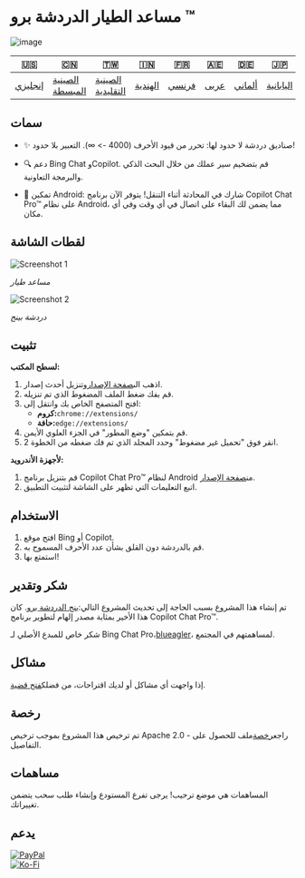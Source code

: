 # مساعد الطيار الدردشة برو ™

![image](https://user-images.githubusercontent.com/69091361/297645227-67e62dd6-9322-4622-aa35-f7624fdf8698.png)

| 🇺🇸                 | 🇨🇳                               | 🇹🇼                                 | 🇮🇳                    | 🇫🇷                  | 🇦🇪                 | 🇩🇪                   | 🇯🇵                      | 🇪🇸                      |
| -------------------- | ---------------------------------- | ------------------------------------ | ----------------------- | --------------------- | -------------------- | ---------------------- | ------------------------- | ------------------------- |
| [إنجليزي](README.md) | [الصينية المبسطة](README.zh-CN.md) | [الصينية التقليدية](README.zh-TW.md) | [الهندية](README.hi.md) | [فرنسي](README.fr.md) | [عربى](README.ar.md) | [ألماني](README.de.md) | [اليابانية](README.ja.md) | [الأسبانية](README.es.md) |

## سمات

-   ✨ صناديق دردشة لا حدود لها: تحرر من قيود الأحرف (4000 -> ∞). التعبير بلا حدود!

-   🔍 دعم Bing Chat وCopilot. قم بتضخيم سير عملك من خلال البحث الذكي والبرمجة التعاونية.

-   📱 تمكين Android: شارك في المحادثة أثناء التنقل! يتوفر الآن برنامج Copilot Chat Pro™ على نظام Android، مما يضمن لك البقاء على اتصال في أي وقت وفي أي مكان.

## لقطات الشاشة

![Screenshot 1](https://user-images.githubusercontent.com/69091361/297644441-b17ea2d1-94c4-4543-92fd-d094bb8187c6.png)

_مساعد طيار_

![Screenshot 2](https://user-images.githubusercontent.com/69091361/297644588-1b3c7295-c6b2-46f9-9999-a99c95aad580.png)

_دردشة بينج_

## تثبيت

**لسطح المكتب:**

1.  اذهب الى[صفحة الإصدار](https://github.com/qzxtu/Copilot-Chat-Pro/releases)وتنزيل أحدث إصدار.
2.  قم بفك ضغط الملف المضغوط الذي تم تنزيله.
3.  افتح المتصفح الخاص بك وانتقل إلى:
    -   **كروم:**`chrome://extensions/`
    -   **حافة:**`edge://extensions/`
4.  قم بتمكين "وضع المطور" في الجزء العلوي الأيمن.
5.  انقر فوق "تحميل غير مضغوط" وحدد المجلد الذي تم فك ضغطه من الخطوة 2.

**لأجهزة الأندرويد:**

1.  قم بتنزيل برنامج Copilot Chat Pro™ لنظام Android من[صفحة الإصدار](https://github.com/qzxtu/Copilot-Chat-Pro/releases).
2.  اتبع التعليمات التي تظهر على الشاشة لتثبيت التطبيق.

## الاستخدام

1.  افتح موقع Bing أو Copilot.
2.  قم بالدردشة دون القلق بشأن عدد الأحرف المسموح به.
3.  استمتع بها!

## شكر وتقدير

تم إنشاء هذا المشروع بسبب الحاجة إلى تحديث المشروع التالي:[بنج الدردشة برو](https://github.com/blueagler/Bing-Chat-Pro). كان هذا الأخير بمثابة مصدر إلهام لتطوير برنامج Copilot Chat Pro™.

شكر خاص للمبدع الأصلي لـ Bing Chat Pro،[blueagler](https://github.com/blueagler)، لمساهمتهم في المجتمع.

## مشاكل

إذا واجهت أي مشاكل أو لديك اقتراحات، من فضلك[فتح قضية](https://github.com/qzxtu/copilot-chat-pro/issues).

## رخصة

تم ترخيص هذا المشروع بموجب ترخيص Apache 2.0 - راجع[رخصة](LICENSE)ملف للحصول على التفاصيل.

## مساهمات

المساهمات هي موضع ترحيب! يرجى تفرع المستودع وإنشاء طلب سحب يتضمن تغييراتك.

## يدعم

[![PayPal](https://img.shields.io/badge/PayPal-00457C?style=for-the-badge&logo=paypal&logoColor=white)](https://paypal.me/nova355killer)  
[![Ko-Fi](https://img.shields.io/badge/kofi-00457C?style=for-the-badge&logo=ko-fi&logoColor=white)](https://ko-fi.com/nova355)

